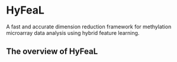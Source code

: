 # HyFeaL
A fast and accurate dimension reduction framework for methylation microarray data analysis using hybrid feature learning.

## The overview of HyFeaL
